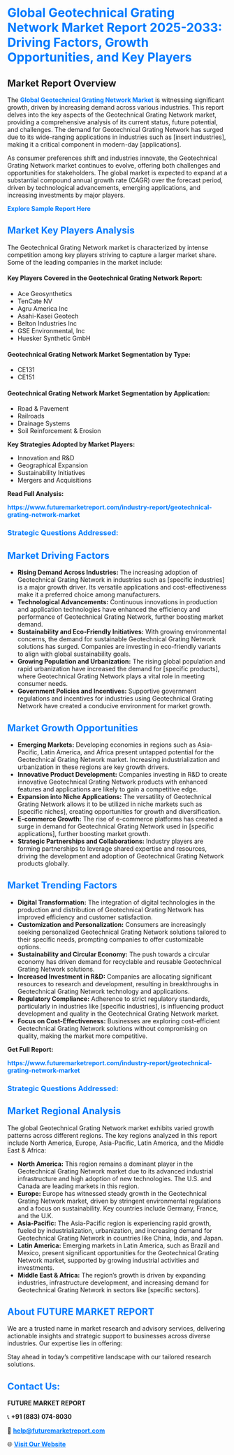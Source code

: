 <h1 style="color: #007BFF;">Global Geotechnical Grating Network Market Report 2025-2033: Driving Factors, Growth Opportunities, and Key Players</h1>

<section id="overview">
<h2>Market Report Overview</h2>
<p>The <a href="https://www.futuremarketreport.com/industry-report/geotechnical-grating-network-market" style="color: #007BFF; text-decoration: none;"><strong>Global Geotechnical Grating Network Market</strong></a> is witnessing significant growth, driven by increasing demand across various industries. This report delves into the key aspects of the Geotechnical Grating Network market, providing a comprehensive analysis of its current status, future potential, and challenges. The demand for Geotechnical Grating Network has surged due to its wide-ranging applications in industries such as [insert industries], making it a critical component in modern-day [applications].</p>
<p>As consumer preferences shift and industries innovate, the Geotechnical Grating Network market continues to evolve, offering both challenges and opportunities for stakeholders. The global market is expected to expand at a substantial compound annual growth rate (CAGR) over the forecast period, driven by technological advancements, emerging applications, and increasing investments by major players.</p>
</section>

<section id="overview">
<p><a href="https://www.futuremarketreport.com/request-sample/reportId=84149" style="color: #007BFF; text-decoration: none;"><strong>Explore Sample Report Here</strong></a></p>
</section>

<section id="key-players">
<h2 style="color: #007BFF;">Market Key Players Analysis</h2>
<p>The Geotechnical Grating Network market is characterized by intense competition among key players striving to capture a larger market share. Some of the leading companies in the market include:</p>
<h4>Key Players Covered in the Geotechnical Grating Network Report:</h4>
<ul><li>Ace Geosynthetics</li><li>TenCate NV</li><li>Agru America Inc</li><li>Asahi-Kasei Geotech</li><li>Belton Industries Inc</li><li>GSE Environmental, Inc</li><li>Huesker Synthetic GmbH</li></ul>
<h4>Geotechnical Grating Network Market Segmentation by Type:</h4>
<ul><li>CE131</li><li>CE151</li></ul>

<h4>Geotechnical Grating Network Market Segmentation by Application:</h4>
<ul><li>Road &amp; Pavement</li><li>Railroads</li><li>Drainage Systems</li><li>Soil Reinforcement &amp; Erosion</li></ul>
<p><strong>Key Strategies Adopted by Market Players:</strong></p>
<ul>
<li>Innovation and R&D</li>
<li>Geographical Expansion</li>
<li>Sustainability Initiatives</li>
<li>Mergers and Acquisitions</li>
</ul>
</section>

<section>
<p><strong>Read Full Analysis: </strong></p><a href="https://www.futuremarketreport.com/industry-report/geotechnical-grating-network-market" style="color: #007BFF; text-decoration: none;"><strong>https://www.futuremarketreport.com/industry-report/geotechnical-grating-network-market</strong></a>
<h3 style="color: #007BFF;">Strategic Questions Addressed:</h3>
</section>

<section id="driving-factors">
<h2 style="color: #007BFF;">Market Driving Factors</h2>
<ul>
<li><strong>Rising Demand Across Industries:</strong> The increasing adoption of Geotechnical Grating Network in industries such as [specific industries] is a major growth driver. Its versatile applications and cost-effectiveness make it a preferred choice among manufacturers.</li>
<li><strong>Technological Advancements:</strong> Continuous innovations in production and application technologies have enhanced the efficiency and performance of Geotechnical Grating Network, further boosting market demand.</li>
<li><strong>Sustainability and Eco-Friendly Initiatives:</strong> With growing environmental concerns, the demand for sustainable Geotechnical Grating Network solutions has surged. Companies are investing in eco-friendly variants to align with global sustainability goals.</li>
<li><strong>Growing Population and Urbanization:</strong> The rising global population and rapid urbanization have increased the demand for [specific products], where Geotechnical Grating Network plays a vital role in meeting consumer needs.</li>
<li><strong>Government Policies and Incentives:</strong> Supportive government regulations and incentives for industries using Geotechnical Grating Network have created a conducive environment for market growth.</li>
</ul>
</section>

<section id="growth-opportunities">
<h2 style="color: #007BFF;">Market Growth Opportunities</h2>
<ul>
<li><strong>Emerging Markets:</strong> Developing economies in regions such as Asia-Pacific, Latin America, and Africa present untapped potential for the Geotechnical Grating Network market. Increasing industrialization and urbanization in these regions are key growth drivers.</li>
<li><strong>Innovative Product Development:</strong> Companies investing in R&D to create innovative Geotechnical Grating Network products with enhanced features and applications are likely to gain a competitive edge.</li>
<li><strong>Expansion into Niche Applications:</strong> The versatility of Geotechnical Grating Network allows it to be utilized in niche markets such as [specific niches], creating opportunities for growth and diversification.</li>
<li><strong>E-commerce Growth:</strong> The rise of e-commerce platforms has created a surge in demand for Geotechnical Grating Network used in [specific applications], further boosting market growth.</li>
<li><strong>Strategic Partnerships and Collaborations:</strong> Industry players are forming partnerships to leverage shared expertise and resources, driving the development and adoption of Geotechnical Grating Network products globally.</li>
</ul>
</section>

<section id="trending-factors">
<h2 style="color: #007BFF;">Market Trending Factors</h2>
<ul>
<li><strong>Digital Transformation:</strong> The integration of digital technologies in the production and distribution of Geotechnical Grating Network has improved efficiency and customer satisfaction.</li>
<li><strong>Customization and Personalization:</strong> Consumers are increasingly seeking personalized Geotechnical Grating Network solutions tailored to their specific needs, prompting companies to offer customizable options.</li>
<li><strong>Sustainability and Circular Economy:</strong> The push towards a circular economy has driven demand for recyclable and reusable Geotechnical Grating Network solutions.</li>
<li><strong>Increased Investment in R&D:</strong> Companies are allocating significant resources to research and development, resulting in breakthroughs in Geotechnical Grating Network technology and applications.</li>
<li><strong>Regulatory Compliance:</strong> Adherence to strict regulatory standards, particularly in industries like [specific industries], is influencing product development and quality in the Geotechnical Grating Network market.</li>
<li><strong>Focus on Cost-Effectiveness:</strong> Businesses are exploring cost-efficient Geotechnical Grating Network solutions without compromising on quality, making the market more competitive.</li>
</ul>
</section>

<section>
<p><strong>Get Full Report: </strong></p><a href="https://www.futuremarketreport.com/industry-report/geotechnical-grating-network-market" style="color: #007BFF; text-decoration: none;"><strong>https://www.futuremarketreport.com/industry-report/geotechnical-grating-network-market</strong></a>
<h3 style="color: #007BFF;">Strategic Questions Addressed:</h3>
</section>


<section id="regional-analysis">
<h2 style="color: #007BFF;">Market Regional Analysis</h2>
<p>The global Geotechnical Grating Network market exhibits varied growth patterns across different regions. The key regions analyzed in this report include North America, Europe, Asia-Pacific, Latin America, and the Middle East & Africa:</p>
<ul>
<li><strong>North America:</strong> This region remains a dominant player in the Geotechnical Grating Network market due to its advanced industrial infrastructure and high adoption of new technologies. The U.S. and Canada are leading markets in this region.</li>
<li><strong>Europe:</strong> Europe has witnessed steady growth in the Geotechnical Grating Network market, driven by stringent environmental regulations and a focus on sustainability. Key countries include Germany, France, and the U.K.</li>
<li><strong>Asia-Pacific:</strong> The Asia-Pacific region is experiencing rapid growth, fueled by industrialization, urbanization, and increasing demand for Geotechnical Grating Network in countries like China, India, and Japan.</li>
<li><strong>Latin America:</strong> Emerging markets in Latin America, such as Brazil and Mexico, present significant opportunities for the Geotechnical Grating Network market, supported by growing industrial activities and investments.</li>
<li><strong>Middle East & Africa:</strong> The region’s growth is driven by expanding industries, infrastructure development, and increasing demand for Geotechnical Grating Network in sectors like [specific sectors].</li>
</ul>
</section>

<footer>
<h2 style="color: #007BFF;">About FUTURE MARKET REPORT</h2>
<p>We are a trusted name in market research and advisory services, delivering actionable insights and strategic support to businesses across diverse industries. Our expertise lies in offering:</p>

<p>Stay ahead in today’s competitive landscape with our tailored research solutions.</p>

<h2 style="color: #007BFF;">Contact Us:</h2>
<p><strong>FUTURE MARKET REPORT</strong></p>
<p>📞 <strong>+91 (883) 074-8030</strong></p>
<p>📧 <strong><a href="mailto:help@futuremarketreport.com" style="color: #007BFF;">help@futuremarketreport.com</a></strong></p>
<p>🌐 <strong><a href="https://www.futuremarketreport.com/" style="color: #007BFF;">Visit Our Website</a></strong></p>
</footer>